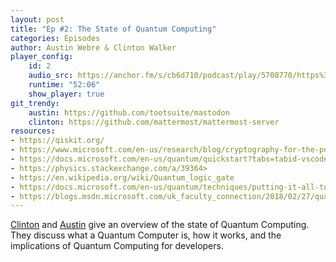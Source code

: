 ```yaml
---
layout: post
title: "Ep #2: The State of Quantum Computing"
categories: Episodes
author: Austin Webre & Clinton Walker
player_config: 
    id: 2
    audio_src: https://anchor.fm/s/cb6d710/podcast/play/5708770/https%3A%2F%2Fd3ctxlq1ktw2nl.cloudfront.net%2Fstaging%2F2020-02-20%2Fee863b51a8f380714d27e129237da5e8.m4a
    runtime: "52:06"
    show_player: true
git_trendy:
    austin: https://github.com/tootsuite/mastodon
    clinton: https://github.com/mattermost/mattermost-server
resources:
- https://qiskit.org/
- https://www.microsoft.com/en-us/research/blog/cryptography-for-the-post-quantum-world-with-dr-brian-lamacchia/
- https://docs.microsoft.com/en-us/quantum/quickstart?tabs=tabid-vscode&view=qsharp-preview
- https://physics.stackexchange.com/a/39364>
- https://en.wikipedia.org/wiki/Quantum_logic_gate
- https://docs.microsoft.com/en-us/quantum/techniques/putting-it-all-together?view=qsharp-preview
- https://blogs.msdn.microsoft.com/uk_faculty_connection/2018/02/27/quantum-teleportation-in-q/
---
```

[Clinton](https://twitter.com/clintonjwalker) and [Austin](https://twitter.com/austinwebre) give an overview of the state of Quantum Computing. They discuss what a Quantum Computer is, how it works, and the implications of Quantum Computing for developers. 